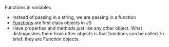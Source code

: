 Functions in variables

 * Instead of passing in a string, we are passing in a function
 * [Functions](https://developer.mozilla.org/en-US/docs/Web/JavaScript/Reference/Functions) are first class objects in JS
 * Have properties and methods just like any other object. What distinguishes them from other objects is that functions can be called. In brief, they are Function objects.
